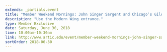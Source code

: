 ```yaml
---
extends: _partials.event
title: "Member Weekend Mornings: John Singer Sargent and Chicago’s Gilded Age"
description: "Use the Modern Wing entrance."
type: Member Exclusive
date: Saturday, June 30, 2018
time: 10:00am–10:30am
link: http://www.artic.edu/event/member-weekend-mornings-john-singer-sargent-and-chicago-s-gilded-age
sortOrder: 2018-06-30
---
```

